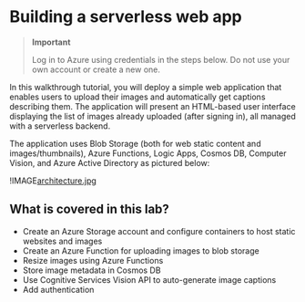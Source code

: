# Building a serverless web app

> **Important** 
>
> Log in to Azure using credentials in the steps below. Do not use your own account or create a new one.

In this walkthrough tutorial, you will deploy a simple web application that enables users to upload their images and automatically get captions describing them. The application will present an HTML-based user interface displaying the list of images already uploaded (after signing in), all managed with a serverless backend.

The application uses Blob Storage (both for web static content and images/thumbnails), Azure Functions, Logic Apps, Cosmos DB, Computer Vision, and Azure Active Directory as pictured below:

!IMAGE[architecture.jpg](architecture.jpg)


## What is covered in this lab?

* Create an Azure Storage account and configure containers to host static websites and images 
* Create an Azure Function for uploading images to blob storage
* Resize images using Azure Functions 
* Store image metadata in Cosmos DB
* Use Cognitive Services Vision API to auto-generate image captions
* Add authentication 


